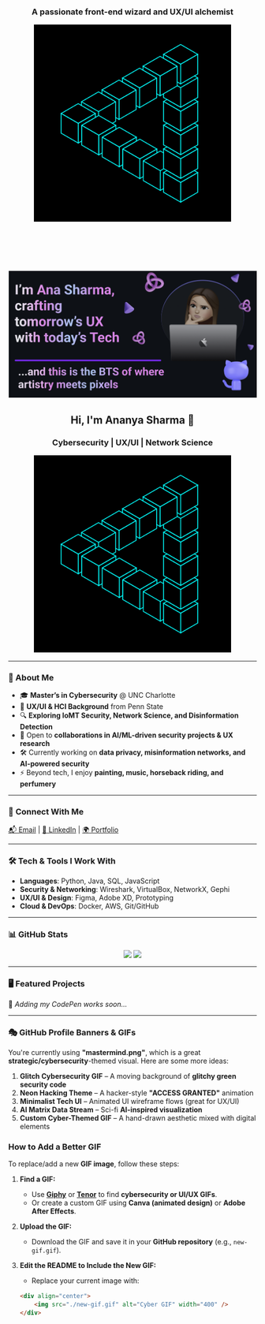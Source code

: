 <h3 align="center">A passionate front-end wizard and UX/UI alchemist</h3>

<div align="center">
    <img src="./Ry6p.gif" alt="gif" width="400" />
</div>


<!-- Add some space between the first and second image -->
<br><br>
<br><br>

[![MasterHead](./banner.png)](#)

<h2 align="center">Hi, I'm Ananya Sharma 👋</h2>
<h3 align="center">Cybersecurity | UX/UI | Network Science</h3>

<div align="center">
    <img src="./Ry6p.gif" alt="Creative Cybersecurity Enthusiast" width="400" />
</div>

---

### 🚀 About Me
- 🎓 **Master’s in Cybersecurity** @ UNC Charlotte  
- 🎨 **UX/UI & HCI Background** from Penn State  
- 🔍 **Exploring IoMT Security, Network Science, and Disinformation Detection**  
- 🤝 Open to **collaborations in AI/ML-driven security projects & UX research**  
- 🛠 Currently working on **data privacy, misinformation networks, and AI-powered security**  
- ⚡ Beyond tech, I enjoy **painting, music, horseback riding, and perfumery**  

---

### 🔗 **Connect With Me**
[📬 Email](mailto:aanasharma15@gmail.com) | [🔗 LinkedIn](https://www.linkedin.com/in/anasharma15/) | [🌍 Portfolio](your-portfolio-link)  

---

### 🛠 **Tech & Tools I Work With**
- **Languages**: Python, Java, SQL, JavaScript  
- **Security & Networking**: Wireshark, VirtualBox, NetworkX, Gephi  
- **UX/UI & Design**: Figma, Adobe XD, Prototyping  
- **Cloud & DevOps**: Docker, AWS, Git/GitHub  

---

### 📊 **GitHub Stats**
<p align="center">
  <img src="https://github-readme-stats.vercel.app/api?username=anasharma7&show_icons=true&theme=dark" height="180px"/>
  <img src="https://github-readme-streak-stats.herokuapp.com/?user=anasharma7&theme=dark" height="180px"/>
</p>

---

### 🖥 **Featured Projects**
🚧 *Adding my CodePen works soon...*  

---

### 🎭 **GitHub Profile Banners & GIFs**
You're currently using **"mastermind.png"**, which is a great **strategic/cybersecurity**-themed visual. Here are some more ideas:
1. **Glitch Cybersecurity GIF** – A moving background of **glitchy green security code**
2. **Neon Hacking Theme** – A hacker-style **"ACCESS GRANTED"** animation
3. **Minimalist Tech UI** – Animated UI wireframe flows (great for UX/UI)
4. **AI Matrix Data Stream** – Sci-fi **AI-inspired visualization**
5. **Custom Cyber-Themed GIF** – A hand-drawn aesthetic mixed with digital elements

### **How to Add a Better GIF**
To replace/add a new **GIF image**, follow these steps:

1. **Find a GIF:**
   - Use [**Giphy**](https://giphy.com/) or [**Tenor**](https://tenor.com/) to find **cybersecurity or UI/UX GIFs**.
   - Or create a custom GIF using **Canva (animated design)** or **Adobe After Effects**.

2. **Upload the GIF:**
   - Download the GIF and save it in your **GitHub repository** (e.g., `new-gif.gif`).

3. **Edit the README to Include the New GIF:**
   - Replace your current image with:

   ```markdown
   <div align="center">
       <img src="./new-gif.gif" alt="Cyber GIF" width="400" />
   </div>
